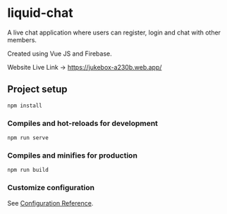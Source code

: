 # liquid-chat

A live chat application where users can register, login and chat with other members. 

Created using Vue JS and Firebase. 

Website Live Link -> https://jukebox-a230b.web.app/

## Project setup
```
npm install
```

### Compiles and hot-reloads for development
```
npm run serve
```

### Compiles and minifies for production
```
npm run build
```

### Customize configuration
See [Configuration Reference](https://cli.vuejs.org/config/).
